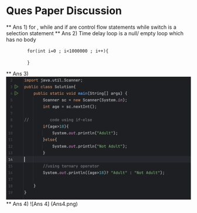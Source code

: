 # Ques Paper Discussion 

** Ans 1) for , while and if are control flow statements while switch is a selection statement 
** Ans 2) Time delay loop is a null/ empty loop which has no body 

            for(int i=0 ; i<1000000 ; i++){

            }

** Ans 3) ![Ans 3](Ans3.png)
** Ans 4) ![Ans 4] (Ans4.png)


        
